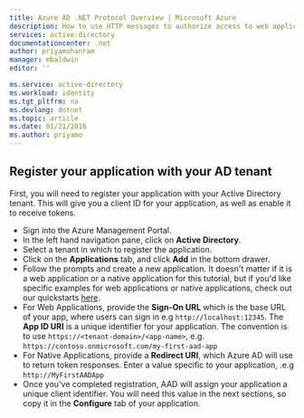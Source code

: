 ```yaml
---
title: Azure AD .NET Protocol Overview | Microsoft Azure
description: How to use HTTP messages to authorize access to web applications and web APIs in your tenant using Azure AD.
services: active-directory
documentationcenter: .net
author: priyamohanram
manager: mbaldwin
editor: ''

ms.service: active-directory
ms.workload: identity
ms.tgt_pltfrm: na
ms.devlang: dotnet
ms.topic: article
ms.date: 01/21/2016
ms.author: priyamo
---
```

<!--TODO: Introduction -->

## Register your application with your AD tenant
First, you will need to register your application with your Active Directory tenant. This will give you a client ID for your application, as well as enable it to receive tokens.

* Sign into the Azure Management Portal.
* In the left hand navigation pane, click on **Active Directory**.
* Select a tenant in which to register the application.
* Click on the **Applications** tab, and click **Add** in the bottom drawer.
* Follow the prompts and create a new application. It doesn't matter if it is a web application or a native application for this tutorial, but if you'd like specific examples for web applications or native applications, check out our quickstarts [here](../articles/active-directory/active-directory-developers-guide.md).
* For Web Applications, provide the **Sign-On URL** which is the base URL of your app, where users can sign in e.g `http://localhost:12345`. The **App ID URI** is a unique identifier for your application. The convention is to use `https://<tenant-domain>/<app-name>`, e.g. `https://contoso.onmicrosoft.com/my-first-aad-app`
* For Native Applications, provide a **Redirect URI**, which Azure AD will use to return token responses. Enter a value specific to your application, .e.g `http://MyFirstAADApp`
* Once you've completed registration, AAD will assign your application a unique client identifier. You will need this value in the next sections, so copy it in the **Configure** tab of your application.


